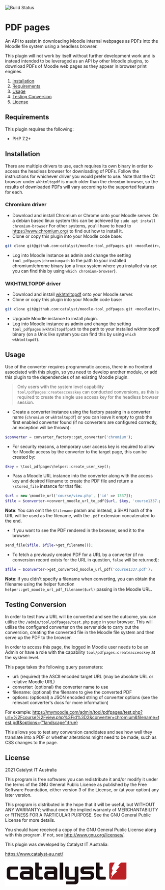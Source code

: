 ![Build Status](https://travis-ci.org/catalyst/moodle-tool_pdfpages.svg?branch=VERSION1)

# PDF pages
An API to assist in downloading Moodle internal webpages as PDFs into the Moodle file system using a headless browser.

This plugin will not work by itself without further development work and is instead intended to be leveraged as an API by other Moodle plugins, to download PDFs of Moodle web pages as they appear in browser print engines.

1. [Installation](#installation)
2. [Requirements](#requirements)
3. [Usage](#usage)
4. [Testing Conversion](#testing-conversion)
5. [License](#license)

## Requirements

This plugin requires the following:
- PHP 7.2+

## Installation

There are multiple drivers to use, each requires its own binary in order to access the headless browser for downloading of PDFs. Follow the instructions for whichever driver you would prefer to use. Note that the Qt browser under `wkhtmltopdf` is much older than the `chromium` browser, so the results of downloaded PDFs will vary according to the supported features for each.

### Chromium driver

- Download and install Chromium or Chrome onto your Moodle server. On a debian based linux system this can be achieved by `sudo apt install chromium-browser` For other systems, you'll have to head to https://www.chromium.org/ to find out how to install it.
- Clone or copy this plugin into your Moodle code base:
```bash
git clone git@github.com:catalyst/moodle-tool_pdfpages.git <moodledir>/admin/tool/pdfpages
```
- Log into Moodle instance as admin and change the setting `tool_pdfpages|chromiumpath` to the path to your installed chromium/chrome binary (on a linux system where you installed via `apt` you can find this by using `which chromium-browser`).

### WKHTMLTOPDF driver

- Download and install [wkhtmltopdf](https://wkhtmltopdf.org/) onto your Moodle server.
- Clone or copy this plugin into your Moodle code base:
```bash
git clone git@github.com:catalyst/moodle-tool_pdfpages.git <moodledir>/admin/tool/pdfpages
```
- Upgrade Moodle instance to install plugin.
- Log into Moodle instance as admin and change the setting `tool_pdfpages|wkhtmltopdfpath` to the path to your installed wkhtmltopdf binary (on a Unix like system you can find this by using `which wkhtmltopdf`).

## Usage

Use of the converter requires programmatic access, there in no frontend associated with this plugin, so you need to develop another module, or add this plugin to the dependencies of an existing Moodle plugin.

> Only users with the system level capability `tool/pdfpages:createaccesskey` can conducted conversions, as this is required to create the single use access key for the headless browser session.

- Create a converter instance using the factory passing in a converter name (`chromium` or `wkhtmltopdf`) or you can leave it empty to grab the first enabled converter found (if no converters are configured correctly, an exception will be thrown):
```php
$converter = converter_factory::get_converter('chromium');
```
- For security reasons, a temporary user access key is required to allow for Moodle access by the converter to the target page, this can be created by:
```php
$key = \tool_pdfpages\helper::create_user_key();
```
- Pass a Moodle URL instance into the converter along with the access key and desired filename to create the PDF file and return a `\stored_file` instance for that file:
```php
$url = new \moodle_url('course/view.php', ['id' => 1337]);
$file = $converter->convert_moodle_url_to_pdf($url, $key, 'course1337.pdf');
```
__Note__: You can omit the `$filename` param and instead, a SHA1 hash of the URL will be used as the filename, with the `.pdf` extension concatenated to the end.
- If you want to see the PDF rendered in the browser, send it to the browser:
```php
send_file($file, $file->get_filename());
```
- To fetch a previously created PDF for a URL by a converter (if no conversion record exists for the URL in question, `false` will be returned):
```php
$file = $converter->get_converted_moodle_url_pdf('course1337.pdf');
```
__Note__: if you didn't specify a filename when converting, you can obtain the filename using the helper function `helper::get_moodle_url_pdf_filename($url)` passing in the Moodle URL.

## Testing Conversion

In order to test how a URL will be converted and see the outcome, you can utilise the `/admin/tool/pdfpages/test.php` page in your browser.
This will utilise the configured converter on the server side to carry out the conversion, creating the converted file in the Moodle file system and then serve up the PDF to the browser.

In order to access this page, the logged in Moodle user needs to be an Admin or have a role with the capability `tool/pdfpages:createaccesskey` at the system level.

This page takes the following query parameters:
- url: (required) the ASCII encoded target URL (may be absolute URL or relative Moodle URL)
- converter: (optional) the converter name to use
- filename: (optional) the filename to give the converted PDF
- options: (optional) a JSON encoded string of converter options (see the relevant converter's docs for more information)

For example:
https://mymoodle.com/admin/tool/pdfpages/test.php?url=%2Fcourse%2Fview.php%3Fid%3D2&converter=chromium&filename=test.pdf&options={"landscape":true}

This allows you to test any conversion candidates and see how well they translate into a PDF or whether alterations might need to be made, such as CSS changes to the page.

## License

2021 Catalyst IT Australia

This program is free software: you can redistribute it and/or modify it under
the terms of the GNU General Public License as published by the Free Software
Foundation, either version 3 of the License, or (at your option) any later
version.

This program is distributed in the hope that it will be useful, but WITHOUT ANY
WARRANTY; without even the implied warranty of MERCHANTABILITY or FITNESS FOR A
PARTICULAR PURPOSE.  See the GNU General Public License for more details.

You should have received a copy of the GNU General Public License along with
this program.  If not, see <http://www.gnu.org/licenses/>.


This plugin was developed by Catalyst IT Australia:

https://www.catalyst-au.net/

<img alt="Catalyst IT" src="https://raw.githubusercontent.com/catalyst/moodle-local_smartmedia/master/pix/catalyst-logo.svg?sanitize=true" width="400">
